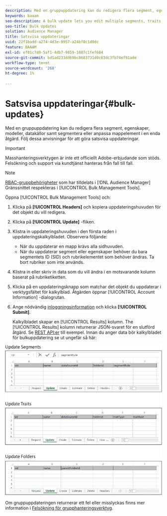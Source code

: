 ```yaml
---
description: Med en gruppuppdatering kan du redigera flera segment, egenskaper, modeller, datakällor samt segmentera eller anpassa mappelement i en enda åtgärd. Följ dessa anvisningar för att göra satsvisa uppdateringar.
keywords: baaam
seo-description: A bulk update lets you edit multiple segments, traits, models, data sources, and segment or trait folder elements in a single operation. Follow these instructions to make bulk updates.
seo-title: Bulk Updates
solution: Audience Manager
title: Satsvisa uppdateringar
uuid: 22f1badd-a274-4d3e-9957-a24bf8c1d0dc
feature: BAAAM
exl-id: ef01c7d0-5af1-4db7-9859-1087c1fef684
source-git-commit: bd1ad233dd69bc8683731d0c63dc3fb74ef91ade
workflow-type: tm+mt
source-wordcount: '268'
ht-degree: 1%

---
```


# Satsvisa uppdateringar{#bulk-updates}

Med en gruppuppdatering kan du redigera flera segment, egenskaper, modeller, datakällor samt segmentera eller anpassa mappelement i en enda åtgärd. Följ dessa anvisningar för att göra satsvisa uppdateringar.

>[!IMPORTANT]
>
>Masshanteringsverktygen är inte ett officiellt Adobe-erbjudande som stöds. Felsökning och support via kundtjänst hanteras från fall till fall.

<!-- 

t_bulk_updates.xml

 -->

>[!NOTE]
>
>[RBAC-gruppbehörigheter](../../features/administration/administration-overview.md) som har tilldelats i [!DNL Audience Manager] Gränssnittet respekteras i [!UICONTROL Bulk Management Tools].

Öppna [!UICONTROL Bulk Management Tools] och:

1. Klicka på **[!UICONTROL Headers]** och kopiera uppdateringshuvuden för det objekt du vill redigera.
2. Klicka på **[!UICONTROL Update]** -fliken.
3. Klistra in uppdateringshuvuden i den första raden i uppdateringskalkylbladet. Observera följande:

   * När du uppdaterar en mapp krävs alla sidhuvuden.
   * När du uppdaterar segment eller egenskaper behöver du bara segmentets ID (SID) och rubrikelementet som behöver ändras. Ta bort rubriker som inte används.

4. Klistra in eller skriv in data som du vill ändra i en motsvarande kolumn baserat på rubriketiketten.
5. Klicka på en uppdateringsknapp som matchar det objekt du uppdaterar i verktygsfältet för kalkylblad.
Åtgärden öppnar [!UICONTROL Account Information] -dialogrutan.

6. Ange nödvändig [inloggningsinformation](../../reference/bulk-management-tools/bulk-management-intro.md#auth-reqs) och klicka **[!UICONTROL Submit]**.

   Kalkylbladet skapar en [!UICONTROL Results] kolumn. The [!UICONTROL Results] kolumn returnerar JSON-svaret för en slutförd åtgärd. Se [REST API:er](../../api/rest-api-main/rest-api-main.md) till exempel. Innan du anger data bör kalkylbladet för bulkuppdatering se ut ungefär så här:

![](assets/update.png)

Om gruppuppdateringen returnerar ett fel eller misslyckas finns mer information i [Felsökning för grupphanteringsverktyg](../../reference/bulk-management-tools/bulk-troubleshooting.md).
